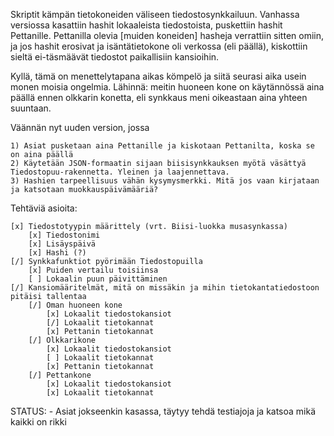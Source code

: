 Skriptit kämpän tietokoneiden väliseen tiedostosynkkailuun.
Vanhassa versiossa kasattiin hashit lokaaleista tiedostoista, puskettiin hashit
Pettanille. Pettanilla olevia [muiden koneiden] hasheja verrattiin sitten omiin,
ja jos hashit erosivat ja isäntätietokone oli verkossa (eli päällä), kiskottiin sieltä
ei-täsmäävät tiedostot paikallisiin kansioihin.

Kyllä, tämä on menettelytapana aikas kömpelö ja siitä seurasi aika usein monen moisia ongelmia.
Lähinnä: meitin huoneen kone on käytännössä aina päällä ennen olkkarin konetta, eli synkkaus
meni oikeastaan aina yhteen suuntaan.

Väännän nyt uuden version, jossa

	1) Asiat pusketaan aina Pettanille ja kiskotaan Pettanilta, koska se on aina päällä
	2) Käytetään JSON-formaatin sijaan biisisynkkauksen myötä väsättyä Tiedostopuu-rakennetta. Yleinen ja laajennettava.
	3) Hashien tarpeellisuus vähän kysymysmerkki. Mitä jos vaan kirjataan ja katsotaan muokkauspäivämääriä?


Tehtäviä asioita:

	[x] Tiedostotyypin määrittely (vrt. Biisi-luokka musasynkassa)
		[x] Tiedostonimi
		[x] Lisäyspäivä
		[x] Hashi (?)
	[/] Synkkafunktiot pyörimään Tiedostopuilla
		[x] Puiden vertailu toisiinsa
		[ ] Lokaalin puun päivittäminen
	[/] Kansiomääritelmät, mitä on missäkin ja mihin tietokantatiedostoon pitäisi tallentaa
		[/] Oman huoneen kone
			[x] Lokaalit tiedostokansiot
			[/] Lokaalit tietokannat
			[x] Pettanin tietokannat
		[/] Olkkarikone
			[x] Lokaalit tiedostokansiot
			[ ] Lokaalit tietokannat
			[x] Pettanin tietokannat
		[/] Pettankone
			[x] Lokaalit tiedostokansiot
			[x] Lokaalit tietokannat


STATUS:
	- Asiat jokseenkin kasassa, täytyy tehdä testiajoja ja katsoa mikä kaikki on rikki
